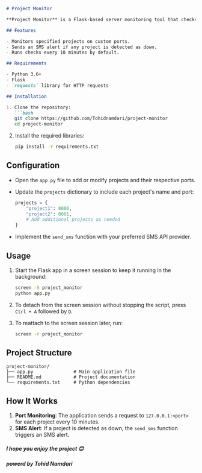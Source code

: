 ```markdown
# Project Monitor

**Project Monitor** is a Flask-based server monitoring tool that checks if specific projects on designated ports are active or down. If a project goes down, it sends an SMS alert to notify the admin.

## Features

- Monitors specified projects on custom ports.
- Sends an SMS alert if any project is detected as down.
- Runs checks every 10 minutes by default.

## Requirements

- Python 3.6+
- Flask
- `requests` library for HTTP requests

## Installation

1. Clone the repository:
   ```bash
   git clone https://github.com/Tohidnamdari/project-monitor
   cd project-monitor
   ```

2. Install the required libraries:
   ```bash
   pip install -r requirements.txt
   ```

## Configuration

- Open the `app.py` file to add or modify projects and their respective ports.
- Update the `projects` dictionary to include each project's name and port:
   ```python
   projects = {
       "project1": 8000,
       "project2": 8001,
       # Add additional projects as needed
   }
   ```

- Implement the `send_sms` function with your preferred SMS API provider.

## Usage

1. Start the Flask app in a screen session to keep it running in the background:
   ```bash
   screen -S project_monitor
   python app.py
   ```

2. To detach from the screen session without stopping the script, press `Ctrl + A` followed by `D`.

3. To reattach to the screen session later, run:
   ```bash
   screen -r project_monitor
   ```

## Project Structure

```
project-monitor/
├── app.py               # Main application file
├── README.md            # Project documentation
└── requirements.txt     # Python dependencies
```

## How It Works

1. **Port Monitoring**: The application sends a request to `127.0.0.1:<port>` for each project every 10 minutes.
2. **SMS Alert**: If a project is detected as down, the `send_sms` function triggers an SMS alert.




##### I hope you enjoy the project 😊


##### powerd by Tohid Namdari

